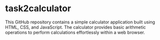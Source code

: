 # task2calculator
This GitHub repository contains a simple calculator application built using HTML, CSS, and JavaScript. The calculator provides basic arithmetic operations to perform calculations effortlessly within a web browser.
